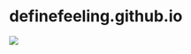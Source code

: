 # definefeeling.github.io
![](https://raw.githubusercontent.com/zimoguo/CustomCircle/master/screenshots/circle.jpg)
